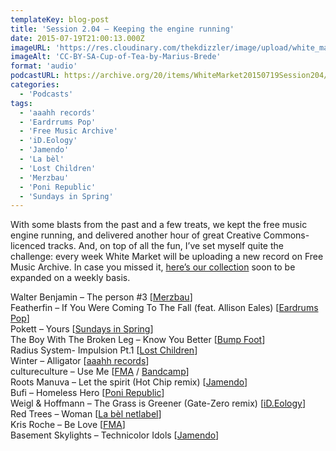 ```yaml
---
templateKey: blog-post
title: 'Session 2.04 – Keeping the engine running'
date: 2015-07-19T21:00:13.000Z
imageURL: 'https://res.cloudinary.com/thekdizzler/image/upload/white_market/2015/08/CC-BY-SA-Cup-of-Tea-by-Marius-Brede.jpg'
imageAlt: 'CC-BY-SA-Cup-of-Tea-by-Marius-Brede'
format: 'audio'
podcastURL: https://archive.org/20/items/WhiteMarket20150719Session204/WhiteMarket-20150719-Session204.mp3
categories:
  - 'Podcasts'
tags:
  - 'aaahh records'
  - 'Eardrrums Pop'
  - 'Free Music Archive'
  - 'iD.Eology'
  - 'Jamendo'
  - 'La bèl'
  - 'Lost Children'
  - 'Merzbau'
  - 'Poni Republic'
  - 'Sundays in Spring'
---
```


With some blasts from the past and a few treats, we kept the free music engine running, and delivered another hour of great Creative Commons-licenced tracks. And, on top of all the fun, I’ve set myself quite the challenge: every week White Market will be uploading a new record on Free Music Archive. In case you missed it, [here’s our collection](https://freemusicarchive.org/curator/programamarcabranca/) soon to be expanded on a weekly basis.

Walter Benjamin – The person #3 \[[Merzbau](http://www.merzbau-label.org/cd0005_pt.htm)\]  
Featherfin – If You Were Coming To The Fall (feat. Allison Eales) \[[Eardrums Pop](http://www.eardrumspop.com/2015/02/24/epop038-featherfin/)\]  
Pokett – Yours \[[Sundays in Spring](https://archive.org/details/sis09)\]  
The Boy With The Broken Leg – Know You Better \[[Bump Foot](http://www.bumpfoot.net/foot065.html)\]  
Radius System- Impulsion Pt.1 \[[Lost Children](https://archive.org/details/LostChildren046)\]  
Winter – Alligator \[[aaahh records](http://www.aaahh-records.net/2014/03/27/winter-alligator/)\]  
cultureculture – Use Me \[[FMA](http://freemusicarchive.org/music/cultureculture/cultureculture_EP_2014/) / [Bandcamp](http://cultureculture.bandcamp.com/album/cultureculture-ep-2014/)\]  
Roots Manuva – Let the spirit (Hot Chip remix) \[[Jamendo](https://www.jamendo.com/en/list/a34398/roots-manuva-hot-chip)\]  
Bufi – Homeless Hero \[[Poni Republic](http://ponirepublic.blogspot.co.uk/2008/04/bufi-homeless-hero-ep.html)\]  
Weigl & Hoffmann – The Grass is Greener (Gate-Zero remix) \[[iD.Eology](https://archive.org/details/WeiglHoffmann-Elevate)\]  
Red Trees – Woman \[[La bèl netlabel](http://www.labelnetlabel.com/releases/lbn030-various-artists-la-bel-pop-fifth-anniversary-compilation)\]  
Kris Roche – Be Love \[[FMA](https://freemusicarchive.org/music/Kris_Roche/Be_Love/)\]  
Basement Skylights – Technicolor Idols \[[Jamendo](https://www.jamendo.com/pt/list/p500104828/fail-better-the-remixes)\]
